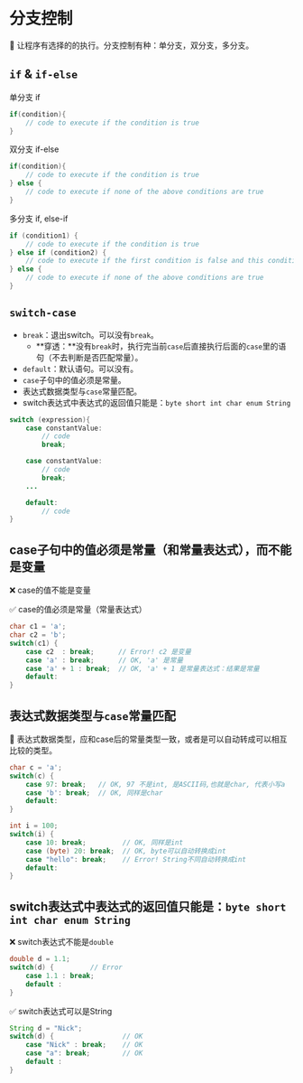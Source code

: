 # 分支控制

📌 让程序有选择的的执行。分支控制有种：单分支，双分支，多分支。

## `if` & `if-else`

单分支 if

```java
if(condition){
	// code to execute if the condition is true
}
```

双分支 if-else

```java
if(condition){
	// code to execute if the condition is true
} else {
	// code to execute if none of the above conditions are true
}
```

多分支 if, else-if

```java
if (condition1) {
    // code to execute if the condition is true
} else if (condition2) {
    // code to execute if the first condition is false and this condition is true
} else {
    // code to execute if none of the above conditions are true
}
```



## `switch-case`

- `break`：退出switch。可以没有`break`。
  - **穿透：**没有`break`时，执行完当前`case`后直接执行后面的`case`里的语句（不去判断是否匹配常量）。
- `default`：默认语句。可以没有。
- `case`子句中的值必须是常量。
- 表达式数据类型与`case`常量匹配。
- switch表达式中表达式的返回值只能是：`byte short int char enum String`

```java
switch (expression){
	case constantValue: 
		// code
		break;

	case constantValue: 
		// code
		break;
	...

	default: 
		// code
}
```

## case子句中的值必须是常量（和常量表达式），而不能是变量

❌ case的值不能是变量

✅ case的值必须是常量（常量表达式）

```java
char c1 = 'a';
char c2 = 'b';
switch(c1) {
	case c2  : break;      // Error! c2 是变量
	case 'a' : break;      // OK, 'a' 是常量
	case 'a' + 1 : break;  // OK, 'a' + 1 是常量表达式：结果是常量
	default: 
}
```

## 表达式数据类型与`case`常量匹配


📌 表达式数据类型，应和case后的常量类型一致，或者是可以自动转成可以相互比较的类型。

```java
char c = 'a';
switch(c) {
    case 97: break;   // OK, 97 不是int, 是ASCII码,也就是char, 代表小写a
    case 'b': break;  // OK, 同样是char
    default: 
}

int i = 100;
switch(i) {
    case 10: break;  		// OK, 同样是int
    case (byte) 20: break;  // OK, byte可以自动转换成int
    case "hello": break;  	// Error! String不同自动转换成int
    default: 
}
```



## switch表达式中表达式的返回值只能是：`byte short int char enum String`

❌ switch表达式不能是`double`

```java
double d = 1.1;
switch(d) {			// Error
	case 1.1 : break;
	default : 
}
```

✅ switch表达式可以是String 

```java
String d = "Nick";
switch(d) {					// OK
	case "Nick" : break; 	// OK
	case "a": break;		// OK
	default :
}
```